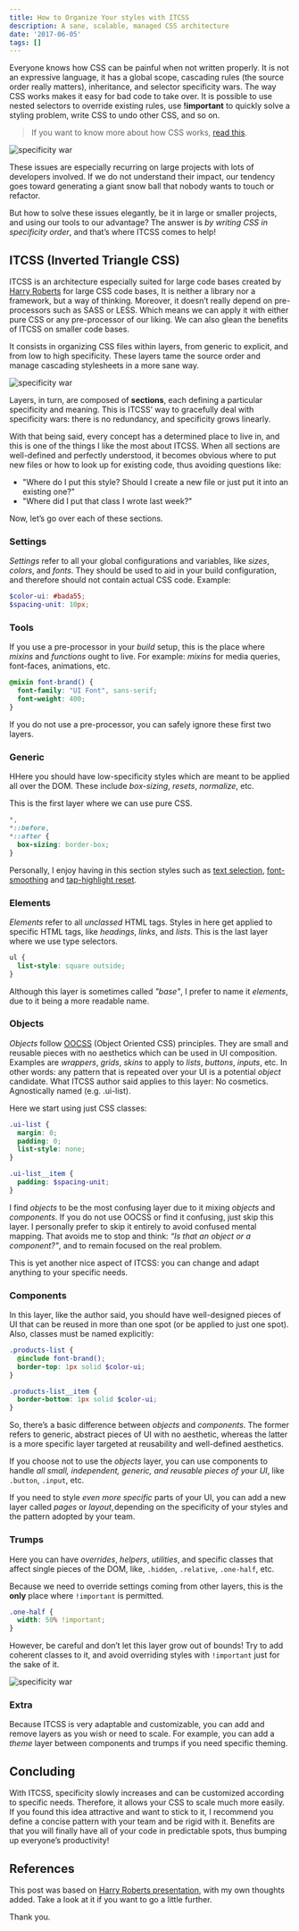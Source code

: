 ```yaml
---
title: How to Organize Your styles with ITCSS
description: A sane, scalable, managed CSS architecture
date: '2017-06-05'
tags: []
---
```


Everyone knows how CSS can be painful when not written properly. It is not an expressive language, it has a global scope, cascading rules (the source order really matters), inheritance, and selector specificity wars. The way CSS works makes it easy for bad code to take over. It is possible to use nested selectors to override existing rules, use __!important__ to quickly solve a styling problem, write CSS to undo other CSS, and so on.

> If you want to know more about how CSS works, [read this](https://developer.mozilla.org/en-US/docs/Learn/CSS/Introduction_to_CSS/Cascade_and_inheritance).

![specificity war](./images/specificity-war.png)

These issues are especially recurring on large projects with lots of developers involved. If we do not understand their impact, our tendency goes toward generating a giant snow ball that nobody wants to touch or refactor.

But how to solve these issues elegantly, be it in large or smaller projects, and using our tools to our advantage? The answer is _by writing CSS in specificity order_, and that’s where ITCSS comes to help!

## ITCSS (Inverted Triangle CSS)

ITCSS is an architecture especially suited for large code bases created by [Harry Roberts](https://csswizardry.com/) for large CSS code bases, It is neither a library nor a framework, but a way of thinking. Moreover, it doesn’t really depend on pre-processors such as SASS or LESS. Which means we can apply it with either pure CSS or any pre-processor of our liking. We can also glean the benefits of ITCSS on smaller code bases.

It consists in organizing CSS files within layers, from generic to explicit, and from low to high specificity. These layers tame the source order and manage cascading stylesheets in a more sane way.

![specificity war](./images/specificity-order.png)

Layers, in turn, are composed of __sections__, each defining a particular specificity and meaning. This is ITCSS’ way to gracefully deal with specificity wars: there is no redundancy, and specificity grows linearly.

With that being said, every concept has a determined place to live in, and this is one of the things I like the most about ITCSS. When all sections are well-defined and perfectly understood, it becomes obvious where to put new files or how to look up for existing code, thus avoiding questions like:

- "Where do I put this style? Should I create a new file or just put it into an existing one?"
- "Where did I put that class I wrote last week?"

Now, let’s go over each of these sections.

### Settings

_Settings_ refer to all your global configurations and variables, like _sizes_, _colors_, and _fonts_. They should be used to aid in your build configuration, and therefore should not contain actual CSS code. Example:

```scss
$color-ui: #bada55;
$spacing-unit: 10px;
```

### Tools

If you use a pre-processor in your _build_ setup, this is the place where _mixins_ and _functions_ ought to live. For example: _mixins_ for media queries, font-faces, animations, etc.

```scss
@mixin font-brand() {
  font-family: "UI Font", sans-serif;
  font-weight: 400;
}
```

If you do not use a pre-processor, you can safely ignore these first two layers.

### Generic

HHere you should have low-specificity styles which are meant to be applied all over the DOM. These include _box-sizing_, _resets_, _normalize_, etc.

This is the first layer where we can use pure CSS.

```scss
*,
*::before,
*::after {
  box-sizing: border-box;
}
```

Personally, I enjoy having in this section styles such as [text selection](https://github.com/iagodahlem/iagodahlem.github.io/blob/master/_sass/generic/_selection.scss), [font-smoothing](https://github.com/iagodahlem/iagodahlem.github.io/blob/master/_sass/generic/_font-smoothing.scss) and [tap-highlight reset](https://github.com/iagodahlem/iagodahlem.github.io/blob/master/_sass/generic/_tap-highlight.scss).

### Elements

_Elements_ refer to all _unclassed_ HTML tags. Styles in here get applied to specific HTML tags, like _headings_, _links_, and _lists_. This is the last layer where we use type selectors.

```scss
ul {
  list-style: square outside;
}
```

Although this layer is sometimes called _"base"_, I prefer to name it _elements_, due to it being a more readable name.

### Objects

_Objects_ follow [OOCSS](http://oocss.org/) (Object Oriented CSS) principles. They are small and reusable pieces with no aesthetics which can be used in UI composition. Examples are _wrappers_, _grids_, _skins_ to apply to _lists_, _buttons_, _inputs_, etc. In other words: any pattern that is repeated over your UI is a potential _object_ candidate. What ITCSS author said applies to this layer: No cosmetics. Agnostically named (e.g. .ui-list).

Here we start using just CSS classes:

```scss
.ui-list {
  margin: 0;
  padding: 0;
  list-style: none;
}

.ui-list__item {
  padding: $spacing-unit;
}
```

I find _objects_ to be the most confusing layer due to it mixing _objects_ and _components_. If you do not use OOCSS or find it confusing, just skip this layer. I personally prefer to skip it entirely to avoid confused mental mapping. That avoids me to stop and think: _“Is that an object or a component?"_, and to remain focused on the real problem.

This is yet another nice aspect of ITCSS: you can change and adapt anything to your specific needs.

### Components

In this layer, like the author said, you should have well-designed pieces of UI that can be reused in more than one spot (or be applied to just one spot). Also, classes must be named explicitly:

```scss
.products-list {
  @include font-brand();
  border-top: 1px solid $color-ui;
}

.products-list__item {
  border-bottom: 1px solid $color-ui;
}
```

So, there’s a basic difference between _objects_ and _components_. The former refers to generic, abstract pieces of UI with no aesthetic, whereas the latter is a more specific layer targeted at reusability and well-defined aesthetics.

If you choose not to use the _objects_ layer, you can use components to handle _all small, independent, generic, and reusable pieces of your UI_, like `.button`, `.input`, etc.

If you need to style _even more specific_ parts of your UI, you can add a new layer called _pages_ or _layout_, depending on the specificity of your styles and the pattern adopted by your team.

### Trumps

Here you can have _overrides_, _helpers_, _utilities_, and specific classes that affect single pieces of the DOM, like, `.hidden`, `.relative`, `.one-half`, etc.

Because we need to override settings coming from other layers, this is the __only__ place where `!important` is permitted.

```scss
.one-half {
  width: 50% !important;
}
```

However, be careful and don’t let this layer grow out of bounds! Try to add coherent classes to it, and avoid overriding styles with `!important` just for the sake of it.

![specificity war](./images/sections-specificity.png)

### Extra

Because ITCSS is very adaptable and customizable, you can add and remove layers as you wish or need to scale. For example, you can add a _theme_ layer between components and trumps if you need specific theming.

## Concluding

With ITCSS, specificity slowly increases and can be customized according to specific needs. Therefore, it allows your CSS to scale much more easily. If you found this idea attractive and want to stick to it, I recommend you define a concise pattern with your team and be rigid with it. Benefits are that you will finally have all of your code in predictable spots, thus bumping up everyone’s productivity!

## References

This post was based on [Harry Roberts presentation](https://speakerdeck.com/dafed/managing-css-projects-with-itcss),  with my own thoughts added. Take a look at it if you want to go a little further.

Thank you.
